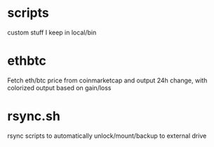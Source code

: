 # scripts
custom stuff I keep in local/bin

ethbtc
======
Fetch eth/btc price from coinmarketcap and output 24h change, with colorized output based on gain/loss

rsync.sh
========
rsync scripts to automatically unlock/mount/backup to external drive
